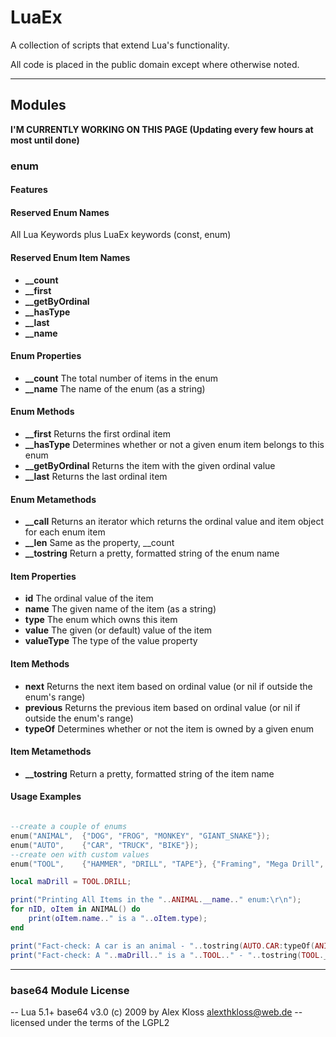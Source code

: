 # LuaEx
 A collection of scripts that extend Lua's functionality.

 All code is placed in the public domain except where otherwise noted.


----------


## Modules


**I'M CURRENTLY WORKING ON THIS PAGE (Updating every few hours at most until done)**

### enum

#### Features

#### Reserved Enum Names
All Lua Keywords plus LuaEx keywords (const, enum) 

#### Reserved Enum Item Names
- **__count**
- **__first**
- **__getByOrdinal**
- **__hasType**
- **__last**
- **__name**

#### Enum Properties
- **__count** The total number of items in the enum
- **__name** The name of the enum (as a string)

#### Enum Methods
- **__first** Returns the first ordinal item 
- **__hasType**	Determines whether or not a given enum item belongs to this enum 
- **__getByOrdinal** Returns the item with the given ordinal value
- **__last** Returns the last ordinal item 

#### Enum Metamethods
- **__call** Returns an iterator which returns the ordinal value and item object for each enum item
- **__len** Same as the property, __count
- **__tostring** Return a pretty, formatted string of the enum name

#### Item Properties
- **id** The ordinal value of the item
- **name** The given name of the item (as a string)
- **type** The enum which owns this item
- **value** The given (or default) value of the item
- **valueType** The type of the value property

#### Item Methods
- **next** Returns the next item based on ordinal value (or nil if outside the enum's range)
- **previous** Returns the previous item based on ordinal value (or nil if outside the enum's range)
- **typeOf** Determines whether or not the item is owned by a given enum 
 
#### Item Metamethods
- **__tostring** Return a pretty, formatted string of the item name

#### Usage Examples

```lua

--create a couple of enums
enum("ANIMAL", 	{"DOG", "FROG", "MONKEY", "GIANT_SNAKE"});
enum("AUTO", 	{"CAR", "TRUCK", "BIKE"});
--create oen with custom values
enum("TOOL", 	{"HAMMER", "DRILL", "TAPE"}, {"Framing", "Mega Drill", 50});

local maDrill = TOOL.DRILL;

print("Printing All Items in the "..ANIMAL.__name.." enum:\r\n");
for nID, oItem in ANIMAL() do
	print(oItem.name.." is a "..oItem.type);
end

print("Fact-check: A car is an animal - "..tostring(AUTO.CAR:typeOf(ANIMAL)));
print("Fact-check: A "..maDrill.." is a "..TOOL.." - "..tostring(TOOL.__hasType(maDrill)));

```


----------

### base64 Module License
 -- Lua 5.1+ base64 v3.0 (c) 2009 by Alex Kloss <alexthkloss@web.de>
 -- licensed under the terms of the LGPL2